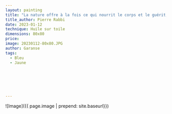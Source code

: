 ```yaml
---
layout: painting
title: "La nature offre à la fois ce qui nourrit le corps et le guérit, émerveille l'âme, le cœur et l'esprit."  
title_author: Pierre Rabbi     
date: 2023-01-12
technique: Huile sur toile
dimensions: 80x80
price: 
image: 20230112-80x80.JPG
author: Garanse
tags:
  - Bleu
  - Jaune
 
  
 
  
  
  
---
```

![Image]({{ page.image | prepend: site.baseurl}})

